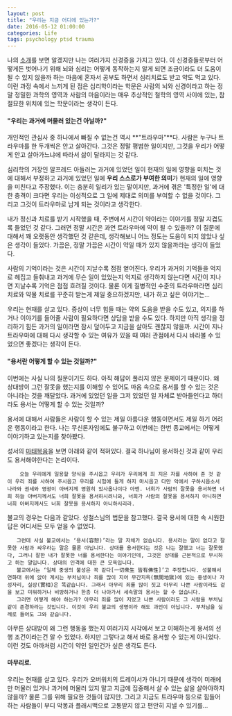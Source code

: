 ```yaml
---
layout: post
title: "우리는 지금 어디에 있는가?"
date: 2016-05-12 01:00:00
categories: Life
tags: psychology ptsd trauma
---
```



 나의 [소개](http://realignist.me/about/)를 보면 알겠지만 나는 여러가지 신경증을 가지고 있다. 이 신경증들로부터 어떻게든 벗어나기 위해 뇌와 심리는 어떻게 동작하는지 알게 되면 조금이라도 더 도움이 될 수 있지 않을까 하는 마음에 혼자서 공부도 하면서 심리치료도 받고 약도 먹고 있다. 이런 과정 속에서 느끼게 된 점은 심리학이라는 학문은 사람의 뇌와 신경이라고 하는 정말 정밀한 과학의 영역과 사람의 마음이라는 매우 추상적인 철학의 영역 사이에 있는, 참 절묘한 위치에 있는 학문이라는 생각이 든다.

#### "우리는 과거에 머물러 있는건 아닐까?"

 개인적인 관심사 중 하나에서 빠질 수 없는건 역시 **"트라우마"**다. 사람은 누구나 트라우마를 한 두개씩은 안고 살아간다. 그것은 정말 평범한 일이지만, 그것을 우리가 어떻게 안고 살아가느냐에 따라서 삶이 달라지는 것 같다.
 
 심리학의 거장인 알프레드 아들러는 과거에 있었던 일이 현재의 일에 영향을 미치는 것에 대해서 부정하고 과거에 있었던 일에 **우리 스스로가 부여한 의미**가 현재의 일에 영향을 미친다고 주장했다. 이는 충분히 일리가 있는 말이지만, 과거에 겪은 '특정한 일'에 대한 충격이 크다면 우리는 이성적으로 그 일에 제대로 의미를 부여할 수 없을 것이다. 그리고 그것이 트라우마로 남게 되는 것이라고 생각한다.
 
 내가 정신과 치료를 받기 시작했을 때, 주변에서 시간이 약이라는 이야기를 정말 지겹도록 들었던 것 같다. 그러면 정말 시간은 과연 트라우마에 약이 될 수 있을까? 이 질문에 대해서 꽤 오랫동안 생각했던 것 같은데, 생각해보니 어느 정도는 도움이 되지 않았나 싶은 생각이 들었다. 가끔은, 정말 가끔은 시간이 약일 때가 있지 않을까라는 생각이 들었다.
 
 사람의 기억이라는 것은 시간이 지날수록 점점 옅어진다. 우리가 과거의 기억들을 억지로 헤집고 들춰내고 과거에 무슨 일이 있었는지 억지로 생각하지 않는다면 시간이 지나면 지날수록 기억은 점점 흐려질 것이다. 물론 이게 질병적인 수준의 트라우마라면 심리 치료와 약물 치료를 꾸준히 받는게 제일 중요하겠지만, 내가 하고 싶은 이야기는…
 
 우리는 현재를 살고 있다. 증상이 너무 힘들 때는 약의 도움을 받을 수도 있고, 의지를 하거나 이야기를 들어줄 사람이 필요하다면 상담을 받을 수도 있다. 하지만 아직 생각을 정리하기 힘든 과거의 일이라면 잠시 덮어두고 지금을 살아도 괜찮지 않을까. 시간이 지나 트라우마에 대해 다시 생각할 수 있는 여유가 있을 때 여러 관점에서 다시 바라볼 수 있었으면 좋겠다는 생각이 든다.
 
#### "용서란 어떻게 할 수 있는 것일까?"

 이번에는 사실 나의 질문이기도 하다. 아직 해답이 풀리지 않은 문제이기 때문이다. 왜 상대방이 그런 잘못을 했는지를 이해할 수 있어도 마음 속으로 용서를 할 수 있는 것은 아니라는 것을 깨달았다. 과거에 있었던 일을 그저 있었던 일 자체로 받아들인다고 하더라도 용서는 어떻게 할 수 있는 것일까?
 
 용서에 대해서 사람들은 사람이 할 수 있는 제일 아름다운 행동이면서도 제일 하기 어려운 행동이라고 한다. 나는 무신론자임에도 불구하고 이번에는 한번 종교에서는 어떻게 이야기하고 있는지를 찾아봤다.
 
 성서의 [마태복음](http://kcm.co.kr/bible/kor/Mat6.html)을 보면 아래와 같이 적혀있다. 결국 하나님이 용서하신 것과 같이 우리도 용서해야한다는 논리이다.

		오늘 우리에게 일용할 양식을 주시옵고 우리가 우리에게 죄 지은 자를 사하여 준 것 같이 우리 죄를 사하여 주시옵고 우리를 시험에 들게 하지 마시옵고 다만 악에서 구하시옵소서 나라와 권세와 영광이 아버지께 영원히 있사옵나이다 아멘. 너희가 사람의 잘못을 용서하면 너희 하늘 아버지께서도 너희 잘못을 용서하시려니와, 너희가 사람의 잘못을 용서하지 아니하면 너희 아버지께서도 너희 잘못을 용서하지 아니하시리라.
 
 불교의 경우는 다음과 같았다. 성철스님의 법문을 참고했다. 결국 용서에 대한 속 시원한 답은 어디서든 모두 얻을 수 없었다.

	   그런데 사실 불교에서는 ‘용서(容恕)’라는 말 자체가 없습니다. 용서라는 말이 없다고 잘못한 사람과 싸우라는 말은 물론 아닙니다. 상대를 용서한다는 것은 나는 잘했고 너는 잘못했다, 그러니 잘한 내가 잘못한 너를 용서한다는 이야기인데, 그것은 상대를 근본적으로 무시하고 하는 말입니다. 상대의 인격에 대한 큰 모욕입니다.
	   불교에서는 ‘일체 중생의 불성은 꼭 같다[一切衆生 皆有佛性]’고 주장합니다. 성불해서 연화대 위에 앉아 계시는 부처님이나 죄를 많이 지어 무간지옥(無間地獄)에 있는 중생이나 자성자리, 실상(實相)은 똑같습니다. 그래서 아무리 죄를 많이 짓고 아무리 나쁜 사람이라도 겉을 보고 미워하거나 비방하거나 한층 더 나아가서 세속말의 용서는 할 수 없습니다.
	   그러면 어떻게 해야 하는가? 아무리 죄를 많이 지었고 나쁜 사람이라도 그 사람을 부처님같이 존경하라는 것입니다. 이것이 우리 불교의 생명이라 해도 과언이 아닙니다. 부처님을 실례로 들어도 그와 같습니다.

 아무튼 상대방이 왜 그런 행동을 했는지 여러가지 시각에서 보고 이해하는게 용서의 선행 조건이라는건 알 수 있었다. 하지만 그렇다고 해서 바로 용서할 수 있는게 아니었다. 이런 것도 아까처럼 시간이 약인 일인건가 싶은 생각도 든다.
 
#### 마무리로.

우리는 현재를 살고 있다. 우리가 오버워치의 트레이서가 아니기 때문에 생각이 미래에만 머물러 있거나 과거에 머물러 있지 말고 지금에 집중해서 살 수 있는 삶을 살아야하지 않을까? 물론 그를 위해 필요한 것들이 많지만. 그리고 지금도 트라우마 등으로 힘들어하는 사람들이 부디 악몽과 플래시백으로 고통받지 않고 편안히 지낼 수 있기를…